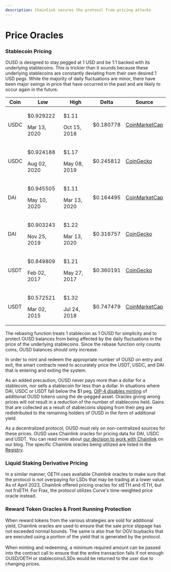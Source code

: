 ```yaml
---
description: Chainlink secures the protocol from pricing attacks
---
```


# Price Oracles

### Stablecoin Pricing

OUSD is designed to stay pegged at 1 USD and be 1:1 backed with its underlying stablecoins. This is trickier than it sounds because these underlying stablecoins are constantly deviating from their own desired 1 USD pegs. While the majority of daily fluctuations are minor, there have been major swings in price that have occurred in the past and are likely to occur again in the future.

| Coin | **Low**                             | **High**                        | **Delta** | **Source**                                                                  |
| ---- | ----------------------------------- | ------------------------------- | --------- | --------------------------------------------------------------------------- |
| USDC | <p>$0.929222</p><p>Mar 13, 2020</p> | <p>$1.11</p><p>Oct 15, 2018</p> | $0.180778 | [CoinMarketCap](https://coinmarketcap.com/currencies/usd-coin/)             |
| USDC | <p>$0.924188</p><p>Aug 02, 2020</p> | <p>$1.17</p><p>May 08, 2019</p> | $0.245812 | [CoinGecko](https://www.coingecko.com/en/coins/usd-coin)                    |
| DAI  | <p>$0.945505</p><p>May 10, 2020</p> | <p>$1.11</p><p>Mar 13, 2020</p> | $0.164495 | [CoinMarketCap](https://coinmarketcap.com/currencies/multi-collateral-dai/) |
| DAI  | <p>$0.903243</p><p>Nov 25, 2019</p> | <p>$1.22</p><p>Mar 13, 2020</p> | $0.316757 | [CoinGecko](https://www.coingecko.com/en/coins/dai)                         |
| USDT | <p>$0.849809</p><p>Feb 02, 2017</p> | <p>$1.21</p><p>May 27, 2017</p> | $0.360191 | [CoinGecko](https://www.coingecko.com/en/coins/tether)                      |
| USDT | <p>$0.572521</p><p>Mar 02, 2015</p> | <p>$1.32</p><p>Jul 24, 2018</p> | $0.747479 | [CoinMarketCap](https://coinmarketcap.com/currencies/tether/)               |

The rebasing function treats 1 stablecoin as 1 OUSD for simplicity and to protect OUSD balances from being affected by the daily fluctuations in the price of the underlying stablecoins. Since the rebase function only counts coins, OUSD balances should only increase.

In order to mint and redeem the appropriate number of OUSD on entry and exit, the smart contracts need to accurately price the USDT, USDC, and DAI that is entering and exiting the system.

As an added precaution, OUSD never pays more than a dollar for a stablecoin, nor sells a stablecoin for less than a dollar. In situations where DAI, USDC or USDT fall below the $1 peg, [OIP-4 disables minting](https://github.com/OriginProtocol/origin-dollar/issues/1000) of additional OUSD tokens using the de-pegged asset. Oracles giving wrong prices will not result in a reduction of the number of stablecoins held. Gains that are collected as a result of stablecoins slipping from their peg are redistributed to the remaining holders of OUSD in the form of additional yield.

As a decentralized protocol, OUSD must rely on non-centralized sources for these prices. OUSD uses Chainlink oracles for pricing data for DAI, USDC and USDT. You can read more about [our decision to work with Chainlink](https://blog.originprotocol.com/how-origin-uses-chainlink-oracles-to-secure-ousd-bff5601e840e) on our blog. The specific Chainlink oracles being utilized are listed in the [Registry](../smart-contracts/registry.md).

### Liquid Staking Derivative Pricing

In a similar manner, OETH uses available Chainlink oracles to make sure that the protocol is not overpaying for LSDs that may be trading at a lower value. As of April 2023, Chainlink offered pricing oracles for stETH and rETH, but not frxETH. For Frax, the protocol utilizes Curve's time-weighted price oracle instead.

### Reward Token Oracles & Front Running Protection

When reward tokens from the various strategies are sold for additional yield, Chainlink oracles are used to ensure that the sale price slippage has not exceeded normal bounds. The same is also true for OGV buybacks that are executed using a portion of the yield that is generated by the protocol.\
\
When minting and redeeming, a minimum required amount can be passed into the contract call to ensure that the entire transaction fails if not enough OUSD/OETH or stablecoins/LSDs would be returned to the user due to changing prices.

